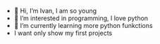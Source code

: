 - 👋 Hi, I’m Ivan, I am so young
- 👀 I’m interested in programming, I love python
- 🌱 I’m currently learning more python funkctions
- I want only show my first projects
